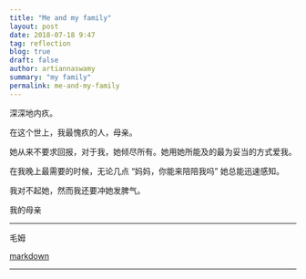 ```yaml
---
title: "Me and my family"
layout: post
date: 2018-07-18 9:47
tag: reflection
blog: true
draft: false
author: artiannaswamy
summary: "my family"
permalink: me-and-my-family
---
```


深深地内疚。

在这个世上，我最愧疚的人，母亲。

她从来不要求回报，对于我，她倾尽所有。她用她所能及的最为妥当的方式爱我。

在我晚上最需要的时候，无论几点 “妈妈，你能来陪陪我吗” 她总能迅速感知。

我对不起她，然而我还要冲她发脾气。

我的母亲

***

毛姆

[markdown](http://xianbai.me/learn-md/article/syntax/horizontal-rule.html)

---

 <div class="breaker"></div><a id="newtech"></a>
 
